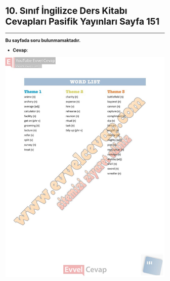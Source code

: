 # 10. Sınıf İngilizce Ders Kitabı Cevapları Pasifik Yayınları Sayfa 151

---

**Bu sayfada soru bulunmamaktadır.**

-   **Cevap**:

![Image 1](./image_1.jpg)